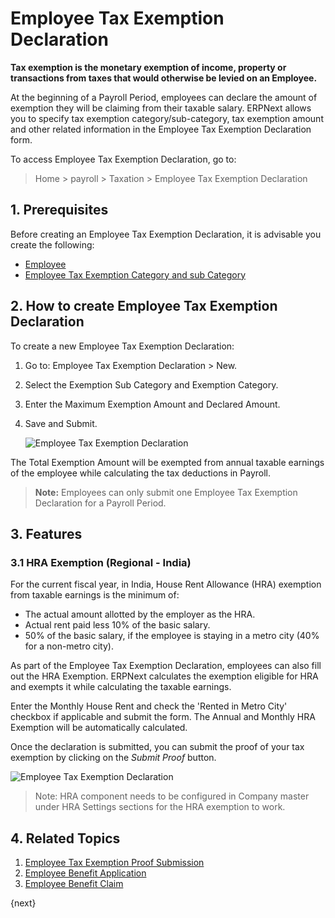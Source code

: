 <!-- add-breadcrumbs -->
# Employee Tax Exemption Declaration

**Tax exemption is the monetary exemption of income, property or transactions from taxes that would otherwise be levied on an Employee.**

At the beginning of a Payroll Period, employees can declare the amount of exemption they will be claiming from their taxable salary. ERPNext allows you to specify tax exemption category/sub-category, tax exemption amount and other related information in the Employee Tax Exemption Declaration form.
 

To access Employee Tax Exemption Declaration, go to:

> Home > payroll > Taxation > Employee Tax Exemption Declaration 


## 1. Prerequisites

Before creating an Employee Tax Exemption Declaration, it is advisable you create the following:

* [Employee](/docs/user/manual/en/human-resources/employee)
* [Employee Tax Exemption Category and sub Category](/docs/user/manual/en/payroll/employee-exemption-categories-and-sub-categories)


## 2. How to create Employee Tax Exemption Declaration

To create a new Employee Tax Exemption Declaration:

1. Go to: Employee Tax Exemption Declaration > New.
1. Select the Exemption Sub Category and Exemption Category.
1. Enter the Maximum Exemption Amount and Declared Amount.
1. Save and Submit.

    <img class="screenshot" alt="Employee Tax Exemption Declaration" src="{{docs_base_url}}/assets/img/payroll/employee-tax-exemption-declaration.png">

The Total Exemption Amount will be exempted from annual taxable earnings of the employee while calculating the tax deductions in Payroll.

> **Note:** Employees can only submit one Employee Tax Exemption Declaration for a Payroll Period.

## 3. Features

### 3.1 HRA Exemption (Regional - India)

For the current fiscal year, in India, House Rent Allowance (HRA) exemption from taxable earnings is the minimum of:

* The actual amount allotted by the employer as the HRA.
* Actual rent paid less 10% of the basic salary.
* 50% of the basic salary, if the employee is staying in a metro city (40% for a non-metro city).

As part of the Employee Tax Exemption Declaration, employees can also fill out the HRA Exemption. ERPNext calculates the exemption eligible for HRA and exempts it while calculating the taxable earnings.

Enter the Monthly House Rent and check the 'Rented in Metro City' checkbox if applicable and submit the form. The Annual and Monthly HRA Exemption will be automatically calculated.

Once the declaration is submitted, you can submit the proof of your tax exemption by clicking on the _Submit Proof_ button.


<img class="screenshot" alt="Employee Tax Exemption Declaration" src="{{docs_base_url}}/assets/img/payroll/hra-exemption.png">

> Note: HRA component needs to be configured in Company master under HRA Settings sections for the HRA exemption to work.


## 4. Related Topics

1. [Employee Tax Exemption Proof Submission](/docs/user/manual/en/payroll/employee-tax-exemption-proof-submission)
1. [Employee Benefit Application](/docs/user/manual/en/payroll/employee-benefit-application)
1. [Employee Benefit Claim](/docs/user/manual/en/payroll/employee-benefit-claim)

{next}
